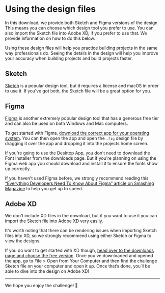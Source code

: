 # Using the design files

In this download, we provide both Sketch and Figma versions of the design. This means you can choose which design tool you prefer to use. You can also import the Sketch file into Adobe XD, if you prefer to use that. We provide information on how to do this below.

Using these design files will help you practice building projects in the same way professionals do. Seeing the details in the design will help you improve your accuracy when building projects and build projects faster.
 
## Sketch

[Sketch](https://www.sketch.com/) is a popular design tool, but it requires a license and macOS in order to use it. If you've got both, the Sketch file will be a great option for you.

## Figma

[Figma](https://www.figma.com/) is another extremely popular design tool that has a generous free tier and can also be used on both Windows and Mac computers.

To get started with Figma, [download the correct app for your operating system](https://www.figma.com/downloads/). You can then open the app and open the `.fig` design file by dragging it over the app and dropping it into the projects home screen.

If you're going to use the Desktop App, you don't need to download the Font Installer from the downloads page. But if you're planning on using the Figma web app you should download and install it to ensure the fonts show up correctly.

If you haven't used Figma before, we strongly recommend reading this [“Everything Developers Need To Know About Figma” article on Smashing Magazine](https://www.smashingmagazine.com/2020/09/figma-developers-guide/) to help you get up to speed.

## Adobe XD

We don't include XD files in the download, but if you want to use it you can import the Sketch file into Adobe XD very easily. 

It's worth noting that there can be rendering issues when importing Sketch files into XD, so we strongly recommend using either Sketch or Figma to view the designs.

If you do want to get started with XD though, [head over to the downloads page and choose the free version](https://www.adobe.com/uk/products/xd/pricing/individual.html). Once you’ve downloaded and opened the app, go to File > Open from Your Computer and then find the challenge Sketch file on your computer and open it up. Once that’s done, you’ll be able to dive into the design on Adobe XD!

---

We hope you enjoy the challenge! 🙂
